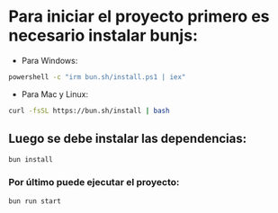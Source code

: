 # Para iniciar el proyecto primero es necesario instalar bunjs:

- Para Windows:
```bash
powershell -c "irm bun.sh/install.ps1 | iex"
```

- Para Mac y Linux:
```bash
curl -fsSL https://bun.sh/install | bash
```

## Luego se debe instalar las dependencias:

```bash
bun install
```

### Por último puede ejecutar el proyecto:

```bash
bun run start
```
